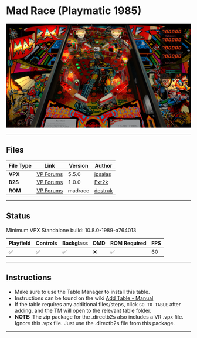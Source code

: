 # Mad Race (Playmatic 1985)

![Table Preview](../../images/vpx-jps-madrace-preview.jpg)

---

## Files
| File Type | Link | Version | Author | 
|-----------|--------|----------|--------------|
| **VPX** | [VP Forums](https://www.vpforums.org/index.php?app=downloads&showfile=14036) | 5.5.0 | [jpsalas](https://www.vpforums.org/index.php?showuser=277) |
| **B2S** | [VP Forums](https://vpuniverse.com/files/file/20533-mad-race-playmatic-1985-jpsalas-v4-vr-mr-ext2k/) | 1.0.0 | [Ext2k](https://vpuniverse.com/profile/55948-ext2k/) |
| **ROM** | [VP Forums](https://www.vpforums.org/index.php?app=downloads&showfile=549) | madrace | [destruk](https://www.vpforums.org/index.php?showuser=5) |

---

## Status 
Minimum VPX Standalone build: 10.8.0-1989-a764013

| Playfield | Controls | Backglass | DMD | ROM Required | FPS | 
|-----------|----------|-----------|-----|--------------|-----|
| :white_check_mark: | :white_check_mark: | :white_check_mark: | :x: | :white_check_mark: | 60 |

---

## Instructions

- Make sure to use the Table Manager to install this table.
- Instructions can be found on the wiki [Add Table - Manual](https://github.com/LegendsUnchained/vpx-standalone-alp4k/wiki/%5B04%5D-%F0%9F%A7%A1-TM-%E2%80%90-Other-Features#add-table---manual)
- If the table requires any additional files/steps, click `GO TO TABLE` after adding, and the TM will open to the relevant table folder.
- **NOTE:** The zip package for the .directb2s also includes a VR .vpx file. Ignore this .vpx file. Just use the .directb2s file from this package.
---

